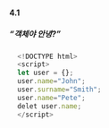 #### 4.1
##### “객체야 안녕?”
```javascript
  <!DOCTYPE html>
  <script>
  let user = {};
  user.name="John";
  user.surname="Smith";
  user.name="Pete";
  delet user.name;
  </script>
```
